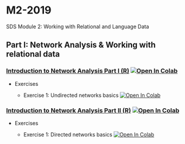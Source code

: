 # M2-2019
SDS Module 2: Working with Relational and Language Data

## Part I: Network Analysis & Working with relational data

### [Introduction to Network Analysis Part I (R)](https://raw.githack.com/SDS-AAU/M2-2019/master/notebooks/M2_1_network_analysis_intro.html) [![Open In Colab](https://colab.research.google.com/assets/colab-badge.svg)](https://colab.research.google.com/github/SDS-AAU/M2-2019/blob/master/notebooks/M2_1_network_analysis_intro.ipynb#offline=true&sandboxMode=true)

* Exercises

    * Exercise 1: Undirected networks basics [![Open In Colab](https://colab.research.google.com/assets/colab-badge.svg)](https://colab.research.google.com/github/SDS-AAU/M2-2019/blob/master/notebooks/exercises/M2_1_network_analysis_intro_ex1.ipynb#offline=true&sandboxMode=true)

### [Introduction to Network Analysis Part II (R)](https://raw.githack.com/SDS-AAU/M2-2019/master/notebooks/M2_2_network_analysis_directed.html) [![Open In Colab](https://colab.research.google.com/assets/colab-badge.svg)](https://colab.research.google.com/github/SDS-AAU/M2-2019/blob/master/notebooks/M2_2_network_analysis_directed.ipynb#offline=true&sandboxMode=true)

* Exercises

    * Exercise 1: Directed networks basics [![Open In Colab](https://colab.research.google.com/assets/colab-badge.svg)](https://colab.research.google.com/github/SDS-AAU/M2-2019/blob/master/notebooks/exercises/M2_2_network_analysis_directed_ex1.ipynb#offline=true&sandboxMode=true)
